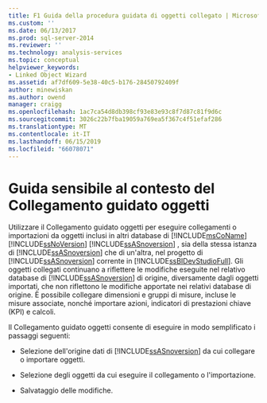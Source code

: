```yaml
---
title: F1 Guida della procedura guidata di oggetti collegato | Microsoft Docs
ms.custom: ''
ms.date: 06/13/2017
ms.prod: sql-server-2014
ms.reviewer: ''
ms.technology: analysis-services
ms.topic: conceptual
helpviewer_keywords:
- Linked Object Wizard
ms.assetid: af7df609-5e38-40c5-b176-28450792409f
author: minewiskan
ms.author: owend
manager: craigg
ms.openlocfilehash: 1ac7ca54d8db398cf93e83e93c8f7d87c81f9d6c
ms.sourcegitcommit: 3026c22b7fba19059a769ea5f367c4f51efaf286
ms.translationtype: MT
ms.contentlocale: it-IT
ms.lasthandoff: 06/15/2019
ms.locfileid: "66078071"
---
```

# <a name="linked-object-wizard-f1-help"></a>Guida sensibile al contesto del Collegamento guidato oggetti
  Utilizzare il Collegamento guidato oggetti per eseguire collegamenti o importazioni da oggetti inclusi in altri database di [!INCLUDE[msCoName](../includes/msconame-md.md)] [!INCLUDE[ssNoVersion](../includes/ssnoversion-md.md)] [!INCLUDE[ssASnoversion](../includes/ssasnoversion-md.md)] , sia della stessa istanza di [!INCLUDE[ssASnoversion](../includes/ssasnoversion-md.md)] che di un'altra, nel progetto di [!INCLUDE[ssASnoversion](../includes/ssasnoversion-md.md)] corrente in [!INCLUDE[ssBIDevStudioFull](../includes/ssbidevstudiofull-md.md)]. Gli oggetti collegati continuano a riflettere le modifiche eseguite nel relativo database di [!INCLUDE[ssASnoversion](../includes/ssasnoversion-md.md)] di origine, diversamente dagli oggetti importati, che non riflettono le modifiche apportate nei relativi database di origine. È possibile collegare dimensioni e gruppi di misure, incluse le misure associate, nonché importare azioni, indicatori di prestazioni chiave (KPI) e calcoli.  
  
 Il Collegamento guidato oggetti consente di eseguire in modo semplificato i passaggi seguenti:  
  
-   Selezione dell'origine dati di [!INCLUDE[ssASnoversion](../includes/ssasnoversion-md.md)] da cui collegare o importare oggetti.  
  
-   Selezione degli oggetti da cui eseguire il collegamento o l'importazione.  
  
-   Salvataggio delle modifiche.  
  
  
